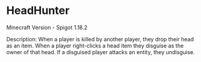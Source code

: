 # HeadHunter
Minecraft Version - Spigot 1.18.2

Description:
When a player is killed by another player, they drop their head as an item.
When a player right-clicks a head item they disguise as the owner of that head.
If a disguised player attacks an entity, they undisguise.